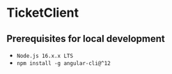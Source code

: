 # TicketClient

## Prerequisites for local development

- `Node.js 16.x.x LTS`
- `npm install -g angular-cli@^12`
